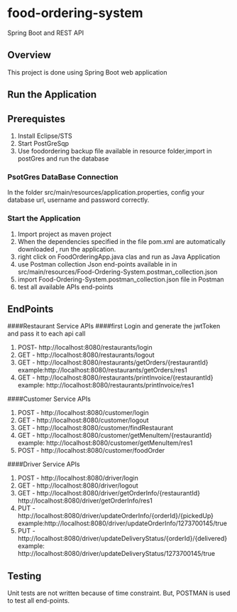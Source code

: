 # food-ordering-system
Spring Boot and REST API

## Overview
This project is done using Spring Boot web application 

## Run the Application
## Prerequistes
1. Install Eclipse/STS
2. Start PostGreSqp
3. Use foodordering backup file available in resource folder,import in postGres and run the database

### PsotGres DataBase Connection
In the folder src/main/resources/application.properties, config your database url, username and password correctly.
### Start the Application
1. Import project as maven project
2. When the dependencies specified in the file pom.xml are automatically downloaded , run the application.
3. right click on FoodOrderingApp.java clas and run as Java Application 
3. use Postman collection Json end-points available in  in src/main/resources/Food-Ordering-System.postman_collection.json
4. import Food-Ordering-System.postman_collection.json file in Postman 
5. test all available APIs end-points

## EndPoints
####Restaurant Service APIs
####first Login and generate the jwtToken and pass it to each api call
1. POST- http://localhost:8080/restaurants/login 
2. GET - http://localhost:8080/restaurants/logout
3. GET - http://localhost:8080/restaurants/getOrders/{restaurantId}<br />
			 example:http://localhost:8080/restaurants/getOrders/res1 
4. GET - http://localhost:8080/restaurants/printInvoice/{restaurantId}<br />
			  example:	http://localhost:8080/restaurants/printInvoice/res1

####Customer Service APIs
1. POST - http://localhost:8080/customer/login
2. GET - http://localhost:8080/customer/logout
3. GET - http://localhost:8080/customer/findRestaurant
4. GET - http://localhost:8080/customer/getMenuItem/{restaurantId}<br />
		example: http://localhost:8080/customer/getMenuItem/res1
5. POST - http://localhost:8080/customer/foodOrder   

####Driver Service APIs
1. POST - http://localhost:8080/driver/login
2. GET - http://localhost:8080/driver/logout
3. GET - http://localhost:8080/driver/getOrderInfo/{restaurantId} <br />
		http://localhost:8080/driver/getOrderInfo/res1
4. PUT - http://localhost:8080/driver/updateOrderInfo/{orderId}/{pickedUp} <br />
		example:http://localhost:8080/driver/updateOrderInfo/1273700145/true
5. PUT - http://localhost:8080/driver/updateDeliveryStatus/{orderId}/{delivered}<br />
		 example: http://localhost:8080/driver/updateDeliveryStatus/1273700145/true


## Testing
Unit tests are not written because of time constraint. But, POSTMAN is used to test all end-points.

